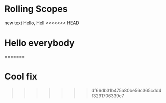 # Rolling Scopes
new text
Hello, Hell
<<<<<<< HEAD
# Hello everybody
=======
# Cool fix
>>>>>>> df66db31b475a80be56c365cdd4f3291706339e7
